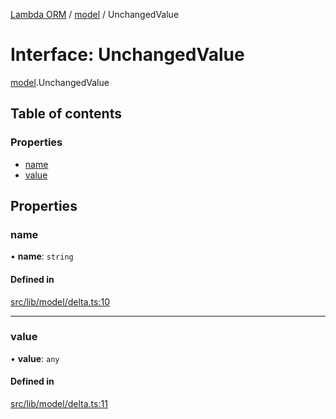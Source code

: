 [Lambda ORM](../README.md) / [model](../modules/model.md) / UnchangedValue

# Interface: UnchangedValue

[model](../modules/model.md).UnchangedValue

## Table of contents

### Properties

- [name](model.UnchangedValue.md#name)
- [value](model.UnchangedValue.md#value)

## Properties

### name

• **name**: `string`

#### Defined in

[src/lib/model/delta.ts:10](https://github.com/FlavioLionelRita/lambda-orm/blob/8e54723/src/lib/model/delta.ts#L10)

___

### value

• **value**: `any`

#### Defined in

[src/lib/model/delta.ts:11](https://github.com/FlavioLionelRita/lambda-orm/blob/8e54723/src/lib/model/delta.ts#L11)
